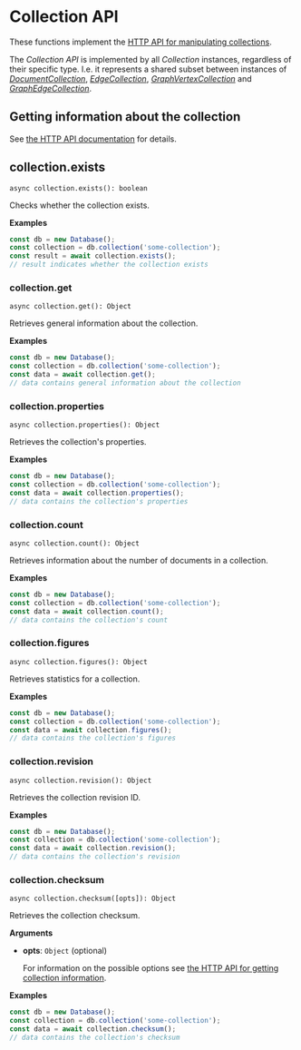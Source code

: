 # Collection API

These functions implement the
[HTTP API for manipulating collections](https://docs.macrometa.io/jsC8/latest/HTTP/Collection/index.html).

The _Collection API_ is implemented by all _Collection_ instances, regardless of
their specific type. I.e. it represents a shared subset between instances of
[_DocumentCollection_](DocumentCollection.md),
[_EdgeCollection_](EdgeCollection.md),
[_GraphVertexCollection_](../Graph/VertexCollection.md) and
[_GraphEdgeCollection_](../Graph/EdgeCollection.md).

## Getting information about the collection

See
[the HTTP API documentation](https://docs.macrometa.io/jsC8/latest/HTTP/Collection/Getting.html)
for details.

## collection.exists

`async collection.exists(): boolean`

Checks whether the collection exists.

**Examples**

```js
const db = new Database();
const collection = db.collection('some-collection');
const result = await collection.exists();
// result indicates whether the collection exists
```

### collection.get

`async collection.get(): Object`

Retrieves general information about the collection.

**Examples**

```js
const db = new Database();
const collection = db.collection('some-collection');
const data = await collection.get();
// data contains general information about the collection
```

### collection.properties

`async collection.properties(): Object`

Retrieves the collection's properties.

**Examples**

```js
const db = new Database();
const collection = db.collection('some-collection');
const data = await collection.properties();
// data contains the collection's properties
```

### collection.count

`async collection.count(): Object`

Retrieves information about the number of documents in a collection.

**Examples**

```js
const db = new Database();
const collection = db.collection('some-collection');
const data = await collection.count();
// data contains the collection's count
```

### collection.figures

`async collection.figures(): Object`

Retrieves statistics for a collection.

**Examples**

```js
const db = new Database();
const collection = db.collection('some-collection');
const data = await collection.figures();
// data contains the collection's figures
```

### collection.revision

`async collection.revision(): Object`

Retrieves the collection revision ID.

**Examples**

```js
const db = new Database();
const collection = db.collection('some-collection');
const data = await collection.revision();
// data contains the collection's revision
```

### collection.checksum

`async collection.checksum([opts]): Object`

Retrieves the collection checksum.

**Arguments**

- **opts**: `Object` (optional)

  For information on the possible options see
  [the HTTP API for getting collection information](https://docs.macrometa.io/jsC8/latest/HTTP/Collection/Getting.html).

**Examples**

```js
const db = new Database();
const collection = db.collection('some-collection');
const data = await collection.checksum();
// data contains the collection's checksum
```
